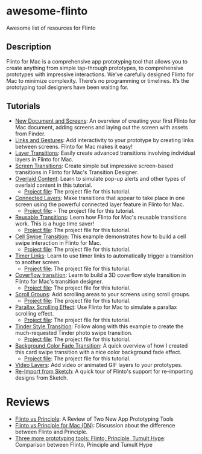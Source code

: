 # awesome-flinto
Awesome list of resources for Flinto

## Description
Flinto for Mac is a comprehensive app prototyping tool that allows you to create anything from simple tap-through prototypes, to comprehensive prototypes with impressive interactions. We’ve carefully designed Flinto for Mac to minimize complexity. There’s no programming or timelines. It’s the prototyping tool designers have been waiting for.

## Tutorials
- [New Document and Screens](https://www.flinto.com/tutorial_videos/1): An overview of creating your first Flinto for Mac document, adding screens and laying out the screen with assets from Finder.
- [Links and Gestures](https://www.flinto.com/tutorial_videos/2): Add interactivity to your prototype by creating links between screens. Flinto for Mac makes it easy!
- [Layer Transitions](https://www.flinto.com/tutorial_videos/3): Easily create advanced transitions involving individual layers in Flinto for Mac.
- [Screen Transitions](https://www.flinto.com/tutorial_videos/4): Create simple but impressive screen-based transitions in Flinto for Mac's Transition Designer.
- [Overlaid Content](https://www.flinto.com/tutorial_videos/5): Learn to simulate pop-up alerts and other types of overlaid content in this tutorial.
   - [Project file](flinto-overlay-tutorial): The project file for this tutorial.
- [Connected Layers](ttps://www.flinto.com/tutorial_videos/6): Make transitions that appear to take place in one screen using the powerful connected layer feature in Flinto for Mac.
   - [Project file](https://www.flinto.com/assets/tutorial_videos/project_files/000/000/006/original/flinto-connected-layers-tutorial.zip): - The project file for this tutorial.
- [Reusable Transitions](https://www.flinto.com/tutorial_videos/7): Learn how Flinto for Mac's reusable transitions work. This is a huge time saver!
   - [Project file](https://www.flinto.com/assets/tutorial_videos/project_files/000/000/007/original/flinto-reusable-transitions-tutorial.zip): The project file for this tutorial.
- [Cell Swipe Transition](https://www.flinto.com/tutorial_videos/8): This example demonstrates how to build a cell swipe interaction in Flinto for Mac.
   - [Project file](https://www.flinto.com/assets/tutorial_videos/project_files/000/000/008/original/flinto-cell-swipe-tutorial.zip): The project file for this tutorial.
- [Timer Links](https://www.flinto.com/tutorial_videos/9): Learn to use timer links to automatically trigger a transition to another screen.
   - [Project file](https://www.flinto.com/assets/tutorial_videos/project_files/000/000/009/original/flinto-timer-links-tutorial.zip): The project file for this tutorial.
- [Coverflow transition](https://www.flinto.com/tutorial_videos/10): Learn to build a 3D coverflow style transition in Flinto for Mac's transition designer.
   - [Project file](https://www.flinto.com/assets/tutorial_videos/project_files/000/000/010/original/flinto-coverflow-tutorial.zip): The project file for this tutorial.
- [Scroll Groups](https://www.flinto.com/tutorial_videos/11): Add scrolling areas to your screens using scroll groups.
   - [Project file](https://www.flinto.com/assets/tutorial_videos/project_files/000/000/011/original/flinto-scroll-groups-tutorial.zip): The project file for this tutorial.
- [Parallax Scrolling Effect](https://www.flinto.com/tutorial_videos/12): Use Flinto for Mac to simulate a parallax scrolling effect.
   - [Project file](https://www.flinto.com/assets/tutorial_videos/project_files/000/000/012/original/flinto-parallax-tutorial.zip): The project file for this tutorial.
- [Tinder Style Transition](https://www.flinto.com/tutorial_videos/13): Follow along with this example to create the much-requested Tinder photo swipe transition.
   - [Project file](https://www.flinto.com/assets/tutorial_videos/project_files/000/000/013/original/flinto-judgement-tutorial.zip): The project file for this tutorial.
- [Background Color Fade Transition](https://www.flinto.com/tutorial_videos/14): A quick overview of how I created this card swipe transition with a nice color background fade effect.
   - [Project file](https://www.flinto.com/assets/tutorial_videos/project_files/000/000/014/original/flinto-swipe-fade-tutorial.zip): The project file for this tutorial.
- [Video Layers](https://www.flinto.com/tutorial_videos/15): Add video or animated GIF layers to your prototypes.
- [Re-Import from Sketch](https://www.flinto.com/tutorial_videos/16): A quick tour of Flinto's support for re-importing designs from Sketch.

# Reviews
- [Flinto vs Principle](http://savvyapps.com/blog/flinto-vs-principle-app-prototyping-review): A Review of Two New App Prototyping Tools
- [Flinto vs Principle for Mac (DN)](https://www.designernews.co/stories/54824-principle-vs-flinto-for-mac): Discussion about the difference between Flinto and Principle.
- [Three more prototyping tools: Flinto, Principle, Tumult Hype](https://medium.com/sketch-app-sources/three-more-app-prototyping-tools-compared-principle-flinto-for-mac-tumult-hype-f73bc056bb42#.4hodo2bnk): Comparison between Flinto, Principle and Tumult Hype
